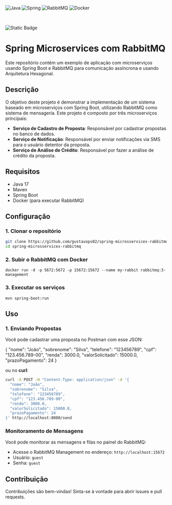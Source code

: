 ![Java](https://img.shields.io/badge/java-%23ED8B00.svg?style=for-the-badge)
![Spring](https://img.shields.io/badge/spring-%236DB33F.svg?style=for-the-badge&logo=spring&logoColor=white)
![RabbitMQ](https://img.shields.io/badge/Rabbitmq-FF6600?style=for-the-badge&logo=rabbitmq&logoColor=white)
![Docker](https://img.shields.io/badge/docker-%230db7ed.svg?style=for-the-badge&logo=docker&logoColor=white)

<br/>

![Static Badge](https://img.shields.io/badge/status-em_andamento-blue)


# Spring Microservices com RabbitMQ

Este repositório contém um exemplo de aplicação com microserviços usando Spring Boot e RabbitMQ para comunicação assíncrona e usando Arquitetura Hexagonal.

## Descrição

O objetivo deste projeto é demonstrar a implementação de um sistema baseado em microserviços com Spring Boot, utilizando RabbitMQ como sistema de mensageria. Este projeto é composto por três microserviços principais:

- **Serviço de Cadastro de Proposta**: Responsável por cadastrar propostas no banco de dados.
- **Serviço de Notificação**: Responsável por enviar notificações via SMS para o usuário detentor da proposta.
- **Serviço de Análise de Crédito**: Responsável por fazer a análise de crédito da proposta.
  
## Requisitos

- Java 17
- Maven
- Spring Boot
- Docker (para executar RabbitMQ)


## Configuração

### 1. Clonar o repositório

```bash
git clone https://github.com/gustavops02/spring-microsservices-rabbitmq.git
cd spring-microsservices-rabbitmq
```

### 2. Subir o RabbitMQ com Docker

`docker run -d -p 5672:5672 -p 15672:15672 --name my-rabbit rabbitmq:3-management`

### 3. Executar os serviços

`mvn spring-boot:run`

## Uso

### 1. Enviando Propostas

Você pode cadastrar uma proposta no Postman com esse JSON:

{
  "nome": "João",
  "sobrenome": "Silva",
  "telefone": "123456789",
  "cpf": "123.456.789-00",
  "renda": 3000.0,
  "valorSolicitado": 15000.0,
  "prazoPagamento": 24
}

ou no **curl**:

```bash
curl -X POST -H "Content-Type: application/json" -d '{
  "nome": "João",
  "sobrenome": "Silva",
  "telefone": "123456789",
  "cpf": "123.456.789-00",
  "renda": 3000.0,
  "valorSolicitado": 15000.0,
  "prazoPagamento": 24
}' http://localhost:8080/send
```


### Monitoramento de Mensagens

Você pode monitorar as mensagens e filas no painel do RabbitMQ:

- Acesse o RabbitMQ Management no endereço: `http://localhost:15672`
- Usuário: `guest`
- Senha: `guest`


## Contribuição

Contribuições são bem-vindas! Sinta-se à vontade para abrir issues e pull requests.

